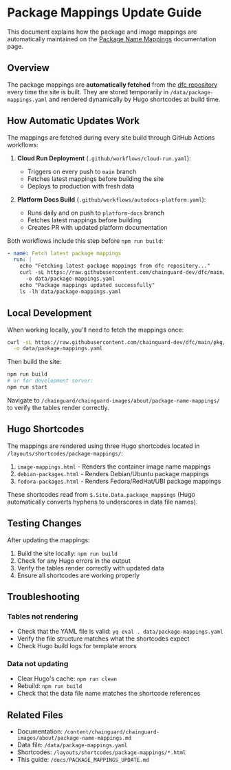 # Package Mappings Update Guide

This document explains how the package and image mappings are automatically maintained on the [Package Name Mappings](/chainguard/chainguard-images/about/package-name-mappings/) documentation page.

## Overview

The package mappings are **automatically fetched** from the [dfc repository](https://github.com/chainguard-dev/dfc/blob/main/pkg/dfc/builtin-mappings.yaml) every time the site is built. They are stored temporarily in `/data/package-mappings.yaml` and rendered dynamically by Hugo shortcodes at build time.

## How Automatic Updates Work

The mappings are fetched during every site build through GitHub Actions workflows:

1. **Cloud Run Deployment** (`.github/workflows/cloud-run.yaml`):
   - Triggers on every push to `main` branch
   - Fetches latest mappings before building the site
   - Deploys to production with fresh data

2. **Platform Docs Build** (`.github/workflows/autodocs-platform.yaml`):
   - Runs daily and on push to `platform-docs` branch
   - Fetches latest mappings before building
   - Creates PR with updated platform documentation

Both workflows include this step before `npm run build`:
```yaml
- name: Fetch latest package mappings
  run: |
    echo "Fetching latest package mappings from dfc repository..."
    curl -sL https://raw.githubusercontent.com/chainguard-dev/dfc/main/pkg/dfc/builtin-mappings.yaml \
      -o data/package-mappings.yaml
    echo "Package mappings updated successfully"
    ls -lh data/package-mappings.yaml
```

## Local Development

When working locally, you'll need to fetch the mappings once:

```bash
curl -sL https://raw.githubusercontent.com/chainguard-dev/dfc/main/pkg/dfc/builtin-mappings.yaml \
  -o data/package-mappings.yaml
```

Then build the site:
```bash
npm run build
# or for development server:
npm run start
```

Navigate to `/chainguard/chainguard-images/about/package-name-mappings/` to verify the tables render correctly.

## Hugo Shortcodes

The mappings are rendered using three Hugo shortcodes located in `/layouts/shortcodes/package-mappings/`:

1. `image-mappings.html` - Renders the container image name mappings
2. `debian-packages.html` - Renders Debian/Ubuntu package mappings
3. `fedora-packages.html` - Renders Fedora/RedHat/UBI package mappings

These shortcodes read from `$.Site.Data.package_mappings` (Hugo automatically converts hyphens to underscores in data file names).

## Testing Changes

After updating the mappings:

1. Build the site locally: `npm run build`
2. Check for any Hugo errors in the output
3. Verify the tables render correctly with updated data
4. Ensure all shortcodes are working properly

## Troubleshooting

### Tables not rendering
- Check that the YAML file is valid: `yq eval . data/package-mappings.yaml`
- Verify the file structure matches what the shortcodes expect
- Check Hugo build logs for template errors

### Data not updating
- Clear Hugo's cache: `npm run clean`
- Rebuild: `npm run build`
- Check that the data file name matches the shortcode references

## Related Files

- Documentation: `/content/chainguard/chainguard-images/about/package-name-mappings.md`
- Data file: `/data/package-mappings.yaml`
- Shortcodes: `/layouts/shortcodes/package-mappings/*.html`
- This guide: `/docs/PACKAGE_MAPPINGS_UPDATE.md`

